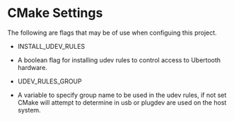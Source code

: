 CMake Settings
==============
The following are flags that may be of use when configuing this project.

 * INSTALL_UDEV_RULES
  * A boolean flag for installing udev rules to control access to
    Ubertooth hardware.

 * UDEV_RULES_GROUP
  * A variable to specify group name to be used in the udev rules,
    if not set CMake will attempt to determine in usb or plugdev
    are used on the host system.
